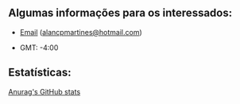 ## Algumas informações para os interessados:
- [Email](mailto:alancpmartines@hotmail.com) (alancpmartines@hotmail.com)

- GMT: -4:00

## Estatísticas:
[Anurag's GitHub stats](https://github-readme-stats.vercel.app/api?username=alanmartines&theme=github_dark&show_icons=true)
